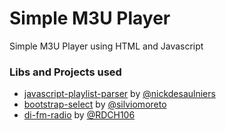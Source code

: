 # Simple M3U Player

Simple M3U Player using HTML and Javascript

### Libs and Projects used

- [javascript-playlist-parser](https://github.com/nickdesaulniers/javascript-playlist-parser) by [@nickdesaulniers](https://github.com/nickdesaulniers)
- [bootstrap-select](https://github.com/silviomoreto/bootstrap-select) by [@silviomoreto](https://github.com/silviomoreto)
- [di-fm-radio](https://github.com/RDCH106/di-fm-radio) by [@RDCH106](https://github.com/RDCH106)
